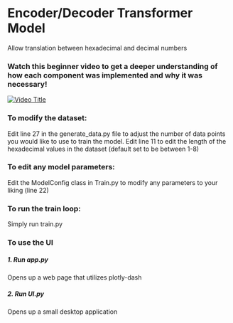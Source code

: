 # Encoder/Decoder Transformer Model
Allow translation between hexadecimal and decimal numbers

### Watch this beginner video to get a deeper understanding of how each component was implemented and why it was necessary!
[![Video Title](https://img.youtube.com/vi/VIDEO_ID/0.jpg)](https://www.youtube.com/watch?v=VIDEO_ID)

### To modify the dataset:
Edit line 27 in the generate_data.py file to adjust the number of data points you would like to use to train the model.
Edit line 11 to edit the length of the hexadecimal values in the dataset (default set to be between 1-8)

### To edit any model parameters:
Edit the ModelConfig class in Train.py to modify any parameters to your liking (line 22)

### To run the train loop:
Simply run train.py

### To use the UI
##### 1. Run app.py
  Opens up a web page that utilizes plotly-dash

##### 2. Run UI.py
  Opens up a small desktop application
  







